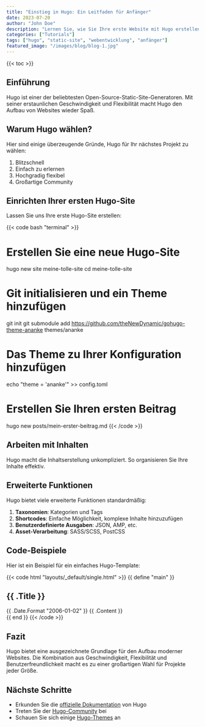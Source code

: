 ```yaml
---
title: "Einstieg in Hugo: Ein Leitfaden für Anfänger"
date: 2023-07-20
author: "John Doe"
description: "Lernen Sie, wie Sie Ihre erste Website mit Hugo erstellen, dem schnellsten Framework der Welt für den Aufbau von Websites."
categories: ["Tutorials"]
tags: ["hugo", "static-site", "webentwicklung", "anfänger"]
featured_image: "/images/blog/blog-1.jpg"
---
```


{{< toc >}}

## Einführung

Hugo ist einer der beliebtesten Open-Source-Static-Site-Generatoren. Mit seiner erstaunlichen Geschwindigkeit und Flexibilität macht Hugo den Aufbau von Websites wieder Spaß.

## Warum Hugo wählen?

Hier sind einige überzeugende Gründe, Hugo für Ihr nächstes Projekt zu wählen:

1. Blitzschnell
2. Einfach zu erlernen
3. Hochgradig flexibel
4. Großartige Community

## Einrichten Ihrer ersten Hugo-Site

Lassen Sie uns Ihre erste Hugo-Site erstellen:

{{< code bash "terminal" >}}
# Erstellen Sie eine neue Hugo-Site
hugo new site meine-tolle-site
cd meine-tolle-site

# Git initialisieren und ein Theme hinzufügen
git init
git submodule add https://github.com/theNewDynamic/gohugo-theme-ananke themes/ananke

# Das Theme zu Ihrer Konfiguration hinzufügen
echo "theme = 'ananke'" >> config.toml

# Erstellen Sie Ihren ersten Beitrag
hugo new posts/mein-erster-beitrag.md
{{< /code >}}

## Arbeiten mit Inhalten

Hugo macht die Inhaltserstellung unkompliziert. So organisieren Sie Ihre Inhalte effektiv.

## Erweiterte Funktionen

Hugo bietet viele erweiterte Funktionen standardmäßig:

1. **Taxonomien**: Kategorien und Tags
2. **Shortcodes**: Einfache Möglichkeit, komplexe Inhalte hinzuzufügen
3. **Benutzerdefinierte Ausgaben**: JSON, AMP, etc.
4. **Asset-Verarbeitung**: SASS/SCSS, PostCSS

## Code-Beispiele

Hier ist ein Beispiel für ein einfaches Hugo-Template:

{{< code html "layouts/_default/single.html" >}}
{{ define "main" }}
<article>
    <h1>{{ .Title }}</h1>
    <time>{{ .Date.Format "2006-01-02" }}</time>
    {{ .Content }}
</article>
{{ end }}
{{< /code >}}

## Fazit

Hugo bietet eine ausgezeichnete Grundlage für den Aufbau moderner Websites. Die Kombination aus Geschwindigkeit, Flexibilität und Benutzerfreundlichkeit macht es zu einer großartigen Wahl für Projekte jeder Größe.

## Nächste Schritte

- Erkunden Sie die [offizielle Dokumentation](https://gohugo.io/documentation/) von Hugo
- Treten Sie der [Hugo-Community](https://discourse.gohugo.io/) bei
- Schauen Sie sich einige [Hugo-Themes](https://themes.gohugo.io/) an
